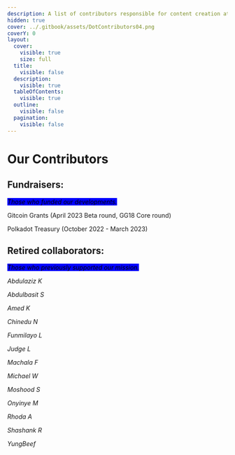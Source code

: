 ```yaml
---
description: A list of contributors responsible for content creation at Dot.alert().
hidden: true
cover: ../.gitbook/assets/DotContributors04.png
coverY: 0
layout:
  cover:
    visible: true
    size: full
  title:
    visible: false
  description:
    visible: true
  tableOfContents:
    visible: true
  outline:
    visible: false
  pagination:
    visible: false
---
```


# Our Contributors

## **Fundraisers:**

_<mark style="background-color:blue;">Those who funded our developments.</mark>_

Gitcoin Grants (April 2023 Beta round, GG18 Core round)

Polkadot Treasury (October 2022 - March 2023)



## Retired collaborators:

_<mark style="background-color:blue;">Those who previously supported our mission.</mark>_

_Abdulaziz K_

_Abdulbasit S_

_Amed  K_

_Chinedu N_

_Funmilayo L_

_Judge L_

_Machala F_

_Michael W_

_Moshood S_

_Onyinye M_

_Rhoda A_

_Shashank R_

_YungBeef_

